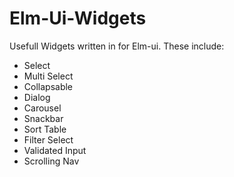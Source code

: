 # Elm-Ui-Widgets

Usefull Widgets written in for Elm-ui.
These include:

* Select
* Multi Select
* Collapsable
* Dialog
* Carousel
* Snackbar
* Sort Table
* Filter Select
* Validated Input
* Scrolling Nav